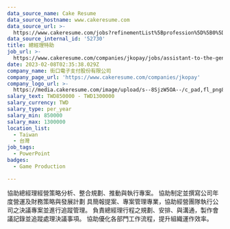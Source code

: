 ```yaml
---
data_source_name: Cake Resume
data_source_hostname: www.cakeresume.com
data_source_url: >-
  https://www.cakeresume.com/jobs?refinementList%5Bprofession%5D%5B0%5D=game-production&range%5Bsalary_range%5D%5Bmin%5D=1000000
data_source_internal_id: '52730'
title: 總經理特助
job_url: >-
  https://www.cakeresume.com/companies/jkopay/jobs/assistant-to-the-general-manager
date: 2023-02-08T02:35:38.029Z
company_name: 街口電子支付股份有限公司
company_page_url: 'https://www.cakeresume.com/companies/jkopay'
company_logo_url: >-
  https://media.cakeresume.com/image/upload/s--8SjzW5OA--/c_pad,fl_png8,h_200,w_200/v1627550721/oekx7czyjznjimizhtuc.png
salary_text: TWD850000 - TWD1300000
salary_currency: TWD
salary_type: per_year
salary_min: 850000
salary_max: 1300000
location_list:
  - Taiwan
  - 台灣
job_tags:
  - PowerPoint
badges:
  - Game Production

---
```


協助總經理經營策略分析、整合規劃、推動與執行專案。 協助制定並撰寫公司年度營運及財務策略與發展計劃 具簡報提案、專案管理專業，協助經營團隊執行公司之決議專案並進行追蹤管理。 負責總經理行程之規劃、安排、與溝通，製作會議記錄並追蹤處理決議事項。 協助優化各部門工作流程，提升組織運作效率。